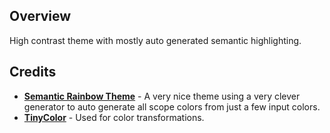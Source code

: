 ## Overview
High contrast theme with mostly auto generated semantic highlighting.  

## Credits
* [**Semantic Rainbow Theme**](https://github.com/Thertzlor/semantic-rainbow) - A very nice theme using a very clever generator to auto generate all scope colors from just a few input colors. 
* [**TinyColor**](https://github.com/bgrins/TinyColor) -  Used for color transformations.
